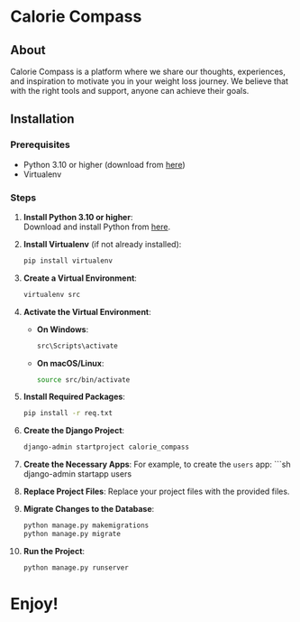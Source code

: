 # Calorie Compass

## About
Calorie Compass is a platform where we share our thoughts, experiences, and inspiration to motivate you in your weight loss journey. We believe that with the right tools and support, anyone can achieve their goals.

## Installation

### Prerequisites
- Python 3.10 or higher (download from [here](https://www.python.org/downloads/))
- Virtualenv

### Steps
1. **Install Python 3.10 or higher**:  
   Download and install Python from [here](https://www.python.org/downloads/).

2. **Install Virtualenv** (if not already installed):  
   ```sh
   pip install virtualenv

3. **Create a Virtual Environment**:
   ```sh
   virtualenv src

4. **Activate the Virtual Environment**:
    - **On Windows**:
        ```sh
        src\Scripts\activate
    - **On macOS/Linux**:
        ```sh
        source src/bin/activate

5. **Install Required Packages**:
    ```sh
    pip install -r req.txt

6. **Create the Django Project**:
    ```sh
    django-admin startproject calorie_compass

7. **Create the Necessary Apps**:
    For example, to create the `users` app:
        ```sh
        django-admin startapp users

8. **Replace Project Files**:
    Replace your project files with the provided files.

9. **Migrate Changes to the Database**:
    ```sh
    python manage.py makemigrations
    python manage.py migrate

10. **Run the Project**:
    ```sh
    python manage.py runserver

# Enjoy!